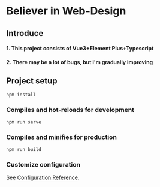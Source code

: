 # Believer in Web-Design
## Introduce
#### 1. This project consists of Vue3+Element Plus+Typescript
#### 2. There may be a lot of bugs, but I'm gradually improving

## Project setup
```nodejs
npm install
```
### Compiles and hot-reloads for development
```nodejs
npm run serve
```
### Compiles and minifies for production
```nodejs
npm run build
```
### Customize configuration
See [Configuration Reference](https://cli.vuejs.org/config/).
